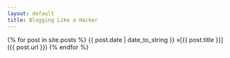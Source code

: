 ```yaml
---
layout: default
title: Blogging Like a Hacker
---
```


{% for post in site.posts %}
    {{ post.date | date_to_string }}</span> &raquo;[{{ post.title }}]({{ post.url }})
{% endfor %}

